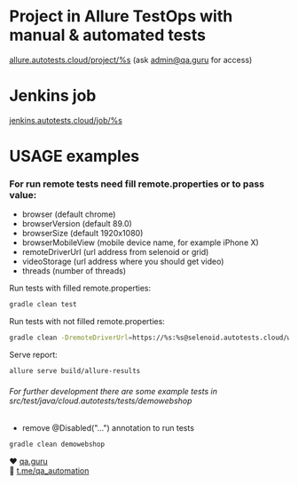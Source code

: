 # Project in Allure TestOps with manual & automated tests

<a target="_blank" href="https://allure.autotests.cloud/project/%s">allure.autotests.cloud/project/%s</a> (ask
admin@qa.guru for access)

# Jenkins job

<a target="_blank" href="https://jenkins.autotests.cloud/job/%s">jenkins.autotests.cloud/job/%s</a>

# USAGE examples

### For run remote tests need fill remote.properties or to pass value:

* browser (default chrome)
* browserVersion (default 89.0)
* browserSize (default 1920x1080)
* browserMobileView (mobile device name, for example iPhone X)
* remoteDriverUrl (url address from selenoid or grid)
* videoStorage (url address where you should get video)
* threads (number of threads)

Run tests with filled remote.properties:

```bash
gradle clean test
```

Run tests with not filled remote.properties:

```bash
gradle clean -DremoteDriverUrl=https://%s:%s@selenoid.autotests.cloud/wd/hub/ -DvideoStorage=https://selenoid.autotests.cloud/video/ -Dthreads=1 test
```

Serve report:

```bash
allure serve build/allure-results
```

###### For further development there are some example tests in src/test/java/cloud.autotests/tests/demowebshop

* remove @Disabled("...") annotation to run tests

```bash
gradle clean demowebshop
```

:heart: <a target="_blank" href="https://qa.guru">qa.guru</a><br/>
:blue_heart: <a target="_blank" href="https://t.me/qa_automation">t.me/qa_automation</a>
